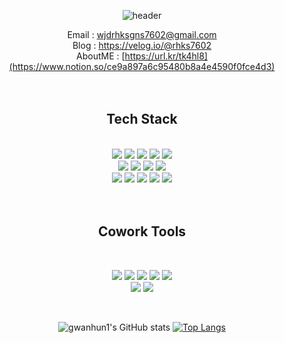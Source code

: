 <div align="center">

![header](https://capsule-render.vercel.app/api?type=waving&color=auto&height=250&section=header&text=gwanhun1's%20GITHUB😁&fontSize=70&animation=fadeIn1.2s)
    <div align="center">Email : wjdrhksgns7602@gmail.com</div>
    <div align="center">Blog : https://velog.io/@rhks7602</div>
    <div align="center">AboutME : [https://url.kr/tk4hl8](https://www.notion.so/ce9a897a6c95480b8a4e4590f0fce4d3)</div>
  <br/>
  <br/>

  
  <!-- Badge -->
  ##  Tech Stack 
  
  <!-- Language -->
  <br/>
  <img src="https://img.shields.io/badge/HTML-E34F26?style=flat-square&logo=HTML5&logoColor=white"/>
  <img src="https://img.shields.io/badge/Javascript-F7DF1E?style=flat-square&logo=JavaScript&logoColor=black"/>
  <img src="https://img.shields.io/badge/typescript-%23007ACC.svg?style=flat-square&logo=typescript&logoColor=white"/>
  <img src="https://img.shields.io/badge/React.js-61DAFB?style=flat&logo=React&logoColor=white"/>
  <img src="https://img.shields.io/badge/Create%20React%20App-09D3AC?style=flat&logo=createreactapp&logoColor=white"/>
  <br/>
  <img src="https://img.shields.io/badge/NEXT.js-000000?style=flat&logo=next.js&logoColor=white"/>
  <img src="https://img.shields.io/badge/Redux-4A154B?style=flat&logo=Redux&logoColor=white"/>
  <img src="https://img.shields.io/badge/Recoil-212121?style=flat&logo=recoil&logoColor=white"/>
  <img src="https://img.shields.io/badge/React Query-FF4154?style=flat&logo=React Query&logoColor=white"/>
 <br/>
  <img src="https://img.shields.io/badge/CSS-1572B6?style=flat-square&logo=CSS3&logoColor=white"/>
  <img src="https://img.shields.io/badge/SASS-hotpink.svg?style=flat-square&logo=SASS&logoColor=white"/>
  <img src="https://img.shields.io/badge/styled--components-DB7093?style=flat-square&logo=styled-components&logoColor=white"/>
  <img src="https://img.shields.io/badge/Tailwindcss-06B6D4?style=flat&logo=tailwindcss&logoColor=white"/> 
  <img src="https://img.shields.io/badge/Bootstrap-31A8FF?style=flat&logo=Bootstrap&logoColor=white"/> 
  <br/>
  <br/>
  <br/>
  
  ## Cowork Tools
  <br/>
  <p>
    <img src="https://img.shields.io/badge/git-%23F05033.svg?style=flat-square&logo=git&logoColor=white"/>
    <img src="https://img.shields.io/badge/GitHub-181717?style=flat-square&logo=GitHub&logoColor=white"/>
    <img src="https://img.shields.io/badge/Notion-181717?style=flat-square&logo=Notion&logoColor=white"/>
<!--     <img src="https://img.shields.io/badge/Figma-F24E1E?style=flat-square&logo=Figma&logoColor=white"/> -->
    <img src="https://img.shields.io/badge/Slack-4A154B?style=flat-square&logo=Slack&logoColor=white"/>
    <img src="https://img.shields.io/badge/Trello-%23026AA7.svg?style=flat-square&logo=Trello&logoColor=white"/>
    <br/>
    <img src="https://img.shields.io/badge/Jira-02458D?style=flat-square&logo=Jira&logoColor=white"/>
    <img src="https://img.shields.io/badge/Visual%20Studio%20Code-007ACC?style=flat-square&logo=Visual%20Studio%20Code&logoColor=white"/>
  </p>
  
  <br/>
  
![gwanhun1's GitHub stats](https://github-readme-stats.vercel.app/api?username=gwanhun1&show_icons=true&theme=gruvbox)
  [![Top Langs](https://github-readme-stats.vercel.app/api/top-langs/?username=gwanhun1)](https://github.com/gwanhun1/github-readme-stats)
  </div>
